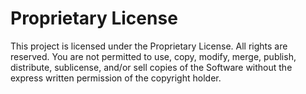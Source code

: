 # Proprietary License

This project is licensed under the Proprietary License. All rights are reserved. You are not permitted to use, copy, modify, merge, publish, distribute, sublicense, and/or sell copies of the Software without the express written permission of the copyright holder.
